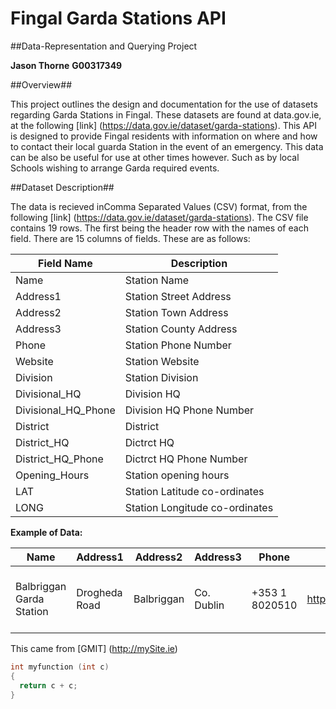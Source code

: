 # Fingal Garda Stations API


##Data-Representation and Querying Project


**Jason Thorne**
**G00317349**


##Overview##

This project outlines the design and documentation for the use of datasets regarding Garda Stations in Fingal.
These datasets are found at data.gov.ie, at the following [link] (https://data.gov.ie/dataset/garda-stations).
This API is designed to provide Fingal residents with information on where and how to contact their local guarda Station in the event of an emergency. This data can be also be useful for use at other times however. Such as by local Schools wishing to arrange Garda required events.  


##Dataset Description##

The data is recieved inComma Separated Values (CSV) format, from the following [link] (https://data.gov.ie/dataset/garda-stations).
The CSV file contains 19 rows. The first being the header row with the names of each field.
There are 15 columns of fields. These are as follows: 


Field Name | Description 
-----------|------------
Name|Station Name
Address1|Station Street Address
Address2|Station Town Address
Address3|Station County Address
Phone|Station Phone Number
Website|Station Website
Division|Station Division
Divisional_HQ|Division HQ
Divisional_HQ_Phone|Division HQ Phone Number
District|District
District_HQ|Dictrct HQ
District_HQ_Phone|Dictrct HQ Phone Number
Opening_Hours|Station opening hours
LAT|Station Latitude co-ordinates
LONG|Station Longitude co-ordinates
 
 
 

**Example of Data:**


Name|Address1|Address2|Address3|Phone|Website|Division|Divisional_HQ|Divisional_HQ_Phone|District|District_HQ|District_HQ_Phone|Opening_Hours|LAT|LONG
-----------|------------|------------|------------|------------|------------|------------|------------|------------|------------|------------|------------|------------|------------|------------
Balbriggan Garda Station|Drogheda Road|Balbriggan|Co. Dublin|+353 1 8020510|http://www.garda.ie/Stations/Default.aspx|Dublin Metropolitan Region Northern Division|Ballymun|+353 1 6664493|Balbriggan|Balbriggan|+353 1 8020510|Open 24hrs |53.61437815|-6.191052919





This came from [GMIT] (http://mySite.ie)


```c
int myfunction (int c)
{
  return c + c;
}
```
